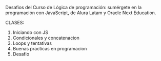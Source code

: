 Desafios del Curso de Lógica de programación: sumérgete en la programación con JavaScript,
de Alura Latam y Oracle Next Education.

CLASES:
01. Iniciando con JS
02. Condicionales y concatenacion
03. Loops y tentativas
04. Buenas practicas en programacion
05. Desafio
